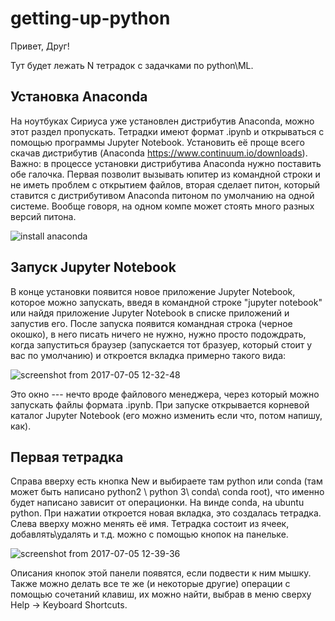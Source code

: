# getting-up-python
Привет, Друг!

Тут будет лежать N тетрадок с задачками по python\ML.

## Установка Anaconda

На ноутбуках Сириуса уже установлен дистрибутив Anaconda, можно этот раздел пропускать. Тетрадки имеют формат .ipynb и открываться с помощью программы Jupyter Notebook. Установить её проще всего скачав дистрибутив (Anaconda https://www.continuum.io/downloads). Важно: в процессе установки дистрибутива Anaconda нужно поставить обе галочка. Первая позволит вызывать юпитер из командной строки и  не иметь проблем с открытием файлов, вторая сделает питон, который ставится с дистрибутивом Anaconda питоном по умолчанию на одной системе. Вообще говоря, на одном компе может стоять много разных версий питона.

![install anaconda](https://user-images.githubusercontent.com/17416326/27858250-33887304-617d-11e7-8dce-ace52317fdcb.jpg)

## Запуск Jupyter Notebook

В конце установки появится новое приложение Jupyter Notebook, которое можно запускать, введя в командной строке "jupyter notebook" или найдя приложение Jupyter Notebook в списке приложений и запустив его. После запуска появится командная строка (черное окошко), в него писать ничего не нужно, нужно просто подождрать, когда запуститься браузер (запускается тот бразуер, который стоит у вас по умолчанию) и откроется вкладка примерно такого вида:

![screenshot from 2017-07-05 12-32-48](https://user-images.githubusercontent.com/17416326/27858496-1c5fa7a0-617e-11e7-9ec1-11de01ce15be.png)

Это окно --- нечто вроде файлового менеджера, через который можно запускать файлы формата .ipynb. При запуске открывается корневой каталог Jupyter Notebook (его можно изменить если что, потом напишу, как).

## Первая тетрадка

Справа вверху есть кнопка New и выбираете там python или conda (там может быть написано python2 \ python 3\ conda\ conda root), что именно будет написано зависит от операционки. На винде conda, на ubuntu python. При нажатии откроется новая вкладка, это создалась тетрадка. Слева вверху можно менять её имя. Тетрадка состоит из ячеек, добавлять\удалять и т.д. можно с помощью кнопок на панельке.

![screenshot from 2017-07-05 12-39-36](https://user-images.githubusercontent.com/17416326/27858746-0a95ddae-617f-11e7-8b2c-8cd75d61711f.png)

Описания кнопок этой панели появятся, если подвести к ним мышку. Также можно делать все те же (и некоторые другие) операции с помощью сочетаний клавиш, их можно найти, выбрав в меню сверху Help -> Keyboard Shortcuts.


